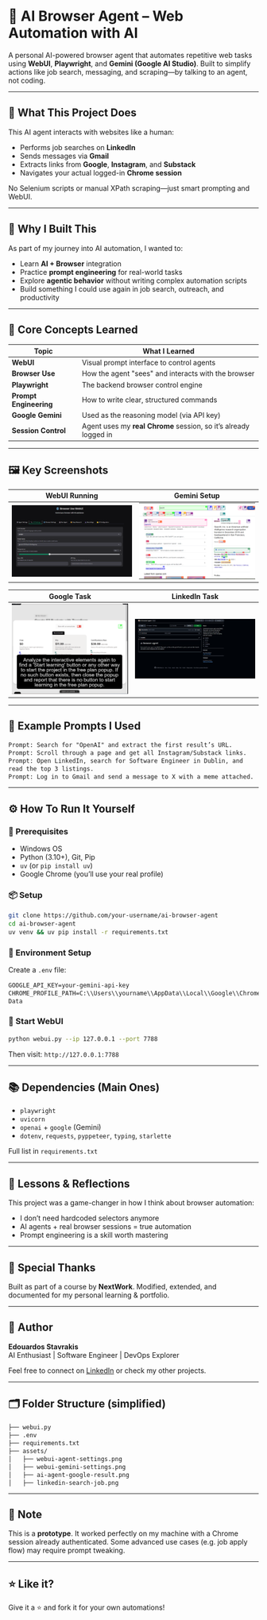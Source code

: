 # 🤖 AI Browser Agent – Web Automation with AI

A personal AI-powered browser agent that automates repetitive web tasks using **WebUI**, **Playwright**, and **Gemini (Google AI Studio)**. Built to simplify actions like job search, messaging, and scraping—by talking to an agent, not coding.

---

## 🚀 What This Project Does
This AI agent interacts with websites like a human:
- Performs job searches on **LinkedIn**
- Sends messages via **Gmail**
- Extracts links from **Google**, **Instagram**, and **Substack**
- Navigates your actual logged-in **Chrome session**

No Selenium scripts or manual XPath scraping—just smart prompting and WebUI.

---

## 🎯 Why I Built This
As part of my journey into AI automation, I wanted to:
- Learn **AI + Browser** integration
- Practice **prompt engineering** for real-world tasks
- Explore **agentic behavior** without writing complex automation scripts
- Build something I could use again in job search, outreach, and productivity

---

## 🧠 Core Concepts Learned
| Topic | What I Learned |
|-------|----------------|
| **WebUI** | Visual prompt interface to control agents |
| **Browser Use** | How the agent "sees" and interacts with the browser |
| **Playwright** | The backend browser control engine |
| **Prompt Engineering** | How to write clear, structured commands |
| **Google Gemini** | Used as the reasoning model (via API key) |
| **Session Control** | Agent uses my **real Chrome** session, so it’s already logged in |

---

## 🖼️ Key Screenshots

| WebUI Running | Gemini Setup |
|---------------|--------------|
| ![WebUI Agent Settings](./assets/webui-agent-settings.png) | ![LLM Settings](./assets/webui-gemini-settings.png) |

| Google Task | LinkedIn Task |
|-------------|----------------|
| ![Google Result Parsing](./assets/ai-agent-google-result.png) | ![LinkedIn Extraction](./assets/linkedin-search-job.png) |

---

## 🧪 Example Prompts I Used
```text
Prompt: Search for "OpenAI" and extract the first result’s URL.
Prompt: Scroll through a page and get all Instagram/Substack links.
Prompt: Open LinkedIn, search for Software Engineer in Dublin, and read the top 3 listings.
Prompt: Log in to Gmail and send a message to X with a meme attached.
```

---

## ⚙️ How To Run It Yourself
### 🧩 Prerequisites
- Windows OS
- Python (3.10+), Git, Pip
- `uv` (or `pip install uv`)
- Google Chrome (you’ll use your real profile)

### 📦 Setup
```bash
git clone https://github.com/your-username/ai-browser-agent
cd ai-browser-agent
uv venv && uv pip install -r requirements.txt
```

### 🔐 Environment Setup
Create a `.env` file:
```
GOOGLE_API_KEY=your-gemini-api-key
CHROME_PROFILE_PATH=C:\\Users\\yourname\\AppData\\Local\\Google\\Chrome\\User Data
```

### 🚀 Start WebUI
```bash
python webui.py --ip 127.0.0.1 --port 7788
```

Then visit: `http://127.0.0.1:7788`

---

## 📚 Dependencies (Main Ones)
- `playwright`
- `uvicorn`
- `openai` + `google` (Gemini)
- `dotenv`, `requests`, `pyppeteer`, `typing`, `starlette`

Full list in `requirements.txt`

---

## 🏁 Lessons & Reflections
This project was a game-changer in how I think about browser automation:
- I don’t need hardcoded selectors anymore
- AI agents + real browser sessions = true automation
- Prompt engineering is a skill worth mastering

---

## 🙌 Special Thanks
Built as part of a course by **NextWork**. Modified, extended, and documented for my personal learning & portfolio.

---

## 📌 Author
**Edouardos Stavrakis**  
AI Enthusiast | Software Engineer | DevOps Explorer

Feel free to connect on [LinkedIn](https://www.linkedin.com/in/your-profile/) or check my other projects.

---

## 🗂 Folder Structure (simplified)
```
├── webui.py
├── .env
├── requirements.txt
├── assets/
│   ├── webui-agent-settings.png
│   ├── webui-gemini-settings.png
│   ├── ai-agent-google-result.png
│   ├── linkedin-search-job.png
```

---

## 📌 Note
This is a **prototype**. It worked perfectly on my machine with a Chrome session already authenticated. Some advanced use cases (e.g. job apply flow) may require prompt tweaking.

---

## ⭐ Like it?
Give it a ⭐ and fork it for your own automations!
